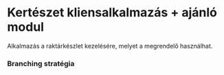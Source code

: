 # **Kertészet kliensalkalmazás + ajánló modul**

Alkalmazás a raktárkészlet kezelésére, melyet a megrendelő használhat. 


### **Branching stratégia**

